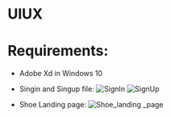 # UIUX
# Requirements:
  * Adobe Xd in Windows 10
  
* Singin and Singup file:
![SignIn](https://user-images.githubusercontent.com/67977999/113823668-8b23be80-979c-11eb-820f-d357ffffcd89.png)
![SignUp](https://user-images.githubusercontent.com/67977999/113823700-94ad2680-979c-11eb-917b-654b9d06220e.png)

* Shoe Landing page:
![Shoe_landing _page](https://user-images.githubusercontent.com/67977999/114080841-7729ab00-98c9-11eb-99e9-cfbfa1e17139.jpg)


